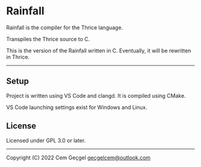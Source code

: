 # Rainfall

Rainfall is the compiler for the Thrice language.

Transpiles the Thrice source to C.

This is the version of the Rainfall written in C. Eventually, it will be
rewritten in Thrice.

---

## Setup

Project is written using VS Code and clangd. It is compiled using CMake.

VS Code launching settings exist for Windows and Linux.

## License

Licensed under GPL 3.0 or later.

---

Copyright (C) 2022 Cem Geçgel <gecgelcem@outlook.com>
